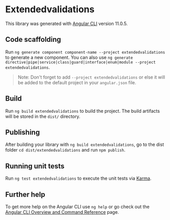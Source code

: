 # Extendedvalidations

This library was generated with [Angular CLI](https://github.com/angular/angular-cli) version 11.0.5.

## Code scaffolding

Run `ng generate component component-name --project extendedvalidations` to generate a new component. You can also use `ng generate directive|pipe|service|class|guard|interface|enum|module --project extendedvalidations`.
> Note: Don't forget to add `--project extendedvalidations` or else it will be added to the default project in your `angular.json` file. 

## Build

Run `ng build extendedvalidations` to build the project. The build artifacts will be stored in the `dist/` directory.

## Publishing

After building your library with `ng build extendedvalidations`, go to the dist folder `cd dist/extendedvalidations` and run `npm publish`.

## Running unit tests

Run `ng test extendedvalidations` to execute the unit tests via [Karma](https://karma-runner.github.io).

## Further help

To get more help on the Angular CLI use `ng help` or go check out the [Angular CLI Overview and Command Reference](https://angular.io/cli) page.
